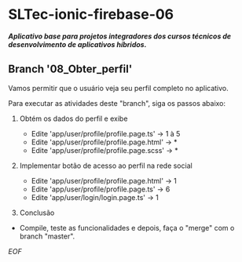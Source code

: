 
# SLTec-ionic-firebase-06
__*Aplicativo base para projetos integradores dos cursos técnicos de desenvolvimento de aplicativos híbridos.*__

## Branch '08_Obter_perfil'

Vamos permitir que o usuário veja seu perfil completo no aplicativo.

Para executar as atividades deste "branch", siga os passos abaixo:

1) Obtém os dados do perfil e exibe

	- Edite 'app/user/profile/profile.page.ts' &rarr; 1 à 5
	- Edite 'app/user/profile/profile.page.html' &rarr; *
	- Edite 'app/user/profile/profile.page.scss' &rarr; *

2) Implementar botão de acesso ao perfil na rede social

	- Edite 'app/user/profile/profile.page.html' &rarr; 1
	- Edite 'app/user/profile/profile.page.ts' &rarr; 6
	- Edite 'app/user/login/login.page.ts' &rarr; 1

3) Conclusão

  + Compile, teste as funcionalidades e depois, faça o "merge" com o branch "master".

*EOF*